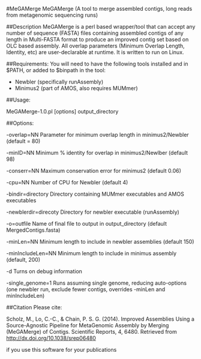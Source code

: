 #MeGAMerge
MeGAMerge (A tool to merge assembled contigs, long reads from metagenomic sequencing runs)

##Description
MeGAMerge is a perl based wrapper/tool that can accept any number of sequence (FASTA) files containing assembled contigs of any length in Multi-FASTA format to produce an improved contig set based on OLC based assembly.  All overlap parameters (Minimum Overlap Length, Identity, etc) are user-declarable at runtime. It is written to run on Linux.

##Requirements:
You will need to have the following tools installed and in $PATH, or added to $binpath in the tool:

- Newbler (specifically runAssembly)
- Minimus2 (part of AMOS, also requires MUMmer)

##Usage:

MeGAMerge-1.0.pl [options] output_directory <list of fastas>

##Options:

-overlap=NN            Parameter for minimum overlap length in minimus2/Newbler (default = 80)

-minID=NN              Minimum % identity for overlap in minimus2/Newlber (default 98)

-conserr=NN            Maximum conservation error for minimus2 (default 0.06)

-cpu=NN                Number of CPU for Newbler (default 4)

-bindir=directory      Directory containing MUMmer executables and AMOS executables

-newblerdir=direcoty   Directory for newbler executable (runAssembly)

-o=outfile             Name of final file to output in output_directory (default MergedContigs.fasta)

-minLen=NN             Minimum length to include in newbler assemblies (default 150)

-minIncludeLen=NN      Minimum length to include in minimus assembly (default, 200)

-d                     Turns on debug information

-single_genome=1       Runs assuming single genome, reducing auto-options
                       (one newbler run, exclude fewer contigs, overrides -minLen and minIncludeLen)


##Citation
Please cite:

Scholz, M., Lo, C.-C., & Chain, P. S. G. (2014). Improved Assemblies Using a Source-Agnostic Pipeline for MetaGenomic Assembly by Merging (MeGAMerge) of Contigs. Scientific Reports, 4, 6480. Retrieved from http://dx.doi.org/10.1038/srep06480

if you use this software for your publications
